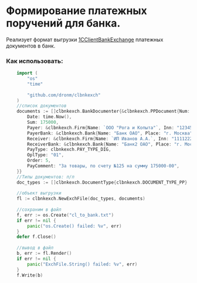 # Формирование платежных поручений для банка.
Реализует формат выгрузки [1CClientBankExchange](https://v8.1c.ru/tekhnologii/obmen-dannymi-i-integratsiya/standarty-i-formaty/standart-obmena-s-sistemami-klient-banka/formaty-obmena/) платежных документов в банк.

### Как использовать:
```go
	import (
		"os"
		"time"
		
		"github.com/dronm/clbnkexch"
	)
	//список документов
	documents := []clbnkexch.BankDocumenter{&clbnkexch.PPDocument{Num: 1,
		Date: time.Now(),
		Sum: 175000,
		Payer: &clbnkexch.Firm{Name: `ООО "Рога и Копыта"`, Inn: "1234567891", Account: "12345678901234567890"},
		PayerBank: &clbnkexch.Bank{Name: "Банк ОАО", Place: "г. Москва", Bik :"123456789", Account:"12345678901234567890"},
		Receiver: &clbnkexch.Firm{Name: `ИП Иванов А.А.`, Inn: "111122223344", Account: "12345678901234567890"},
		ReceiverBank: &clbnkexch.Bank{Name: "Банк2 ОАО", Place: "г. Москва", Bik: "123456789", Account: "12345678901234567890"},
		PayType: clbnkexch.PAY_TYPE_DIG,
		OplType: "01",
		Order: 5,
		PayComment: "За товары, по счету №125 на сумму 175000-00",		
	}}
	//Типы документов: п/п
	doc_types := []clbnkexch.DocumentType{clbnkexch.DOCUMENT_TYPE_PP}
	
	//объект выгрузки
	fl := clbnkexch.NewExchFile(doc_types, documents)
	
	//сохраним в файл
	f, err := os.Create("cl_to_bank.txt")
	if err != nil {
		panic("os.Create() failed: %v", err)
	}
	defer f.Close()
	
	//вывод в файл
	b, err := fl.Render()
	if err != nil {
		panic("ExchFile.String() failed: %v", err)
	}	
	f.Write(b)	
```
	


